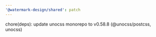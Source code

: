 ```yaml
---
'@watermark-design/shared': patch
---
```


chore(deps): update unocss monorepo to v0.58.8 (@unocss/postcss, unocss)
